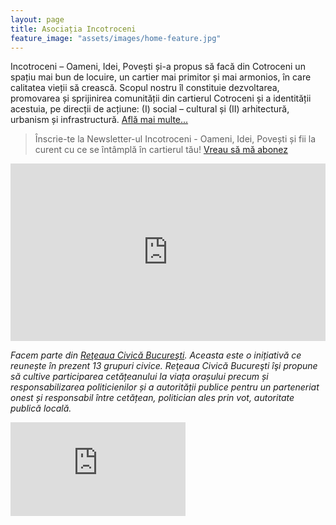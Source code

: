 ```yaml
---
layout: page
title: Asociația Incotroceni
feature_image: "assets/images/home-feature.jpg"
---
```


Incotroceni – Oameni, Idei, Povești și-a propus să facă din Cotroceni un spațiu mai bun de locuire, un cartier mai primitor și mai armonios, în care calitatea vieții să crească. Scopul nostru îl constituie dezvoltarea, promovarea și sprijinirea comunității din cartierul Cotroceni și a identității acestuia, pe direcții de acțiune: (I) social – cultural și (II) arhitectură, urbanism și infrastructură. [Află mai multe...](/despre)

> Înscrie-te la Newsletter-ul Incotroceni - Oameni, Idei, Povești și fii la curent cu ce se întâmplă în cartierul tău! [Vreau să mă abonez](http://eepurl.com/ck0bNf)

<div class="container" style="position: relative;  overflow: hidden;  width: 100%;  padding-top: 56.25%;">
  
<iframe src="https://docs.google.com/forms/d/e/1FAIpQLSfYH382upLpyKbiTtv_nGYfQZSsNNhszk9ulLNOq3dHpuQ9UA/viewform?embedded=true" frameborder="0" marginheight="0" marginwidth="0" style="position: absolute;top: 0;left: 0;bottom: 0;right: 0;width: 100%;height: 100%;">Loading…</iframe>
  </div>

*Facem parte din [Reţeaua Civică Bucureşti](http://reteauacivica.ro/). Aceasta este o inițiativă ce reunește în prezent 13 grupuri civice. Reţeaua Civică Bucureşti îşi propune să cultive participarea cetățeanului la viața orașului precum și responsabilizarea politicienilor și a autorității publice pentru un parteneriat onest și responsabil între cetățean, politician ales prin vot, autoritate publică locală.*

<!-- Airly Widget Begin -->
<script src="https://airly.org/map/airly.js" type="text/javascript"></script>
<iframe id="airly_503449057" src="https://airly.org/map/widget.html#w=280&h=380&m=false&i=true&d=false&ah=true&aw=false&l=en&it=AIRLY_CAQI&us=metric&ut=celsius&lat=44.428613&lng=26.069455&id=37982" style="width:280px; height:auto;border:none;"></iframe>
<!-- Airly Widget End -->

